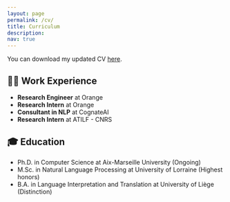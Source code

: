 ```yaml
---
layout: page
permalink: /cv/
title: Curriculum
description: 
nav: true
---
```


You can download my updated CV <a href='/assets/pdf/Leo_Jacqmin_CV.pdf'>here</a>.

<object data="/assets/Leo_Jacqmin_CV.pdf" width="1280px" height="1024px" type='application/pdf'></object>

## 🧑‍💻 Work Experience
- **Research Engineer** at Orange
- **Research Intern** at Orange
- **Consultant in NLP** at CognateAI
- **Research Intern** at ATILF - CNRS

## 🎓 Education
- Ph.D. in Computer Science at Aix-Marseille University (Ongoing)
- M.Sc. in Natural Language Processing at University of Lorraine (Highest honors)
- B.A. in Language Interpretation and Translation at University of Liège (Distinction)


<!--
## 🗃️ Professional Activity
## 🏆 Awards
-->
